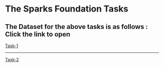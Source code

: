 # The Sparks Foundation Tasks

**The Dataset for the above tasks is as follows :**\
Click the link to open
---
[Task-1](https://raw.githubusercontent.com/AdiPersonalWorks/Random/master/student_scores%20-%20student_scores.csv)

---
[Task-2](https://drive.google.com/file/d/11Iq7YvbWZbt8VXjfm06brx66b10YiwK-/view)

